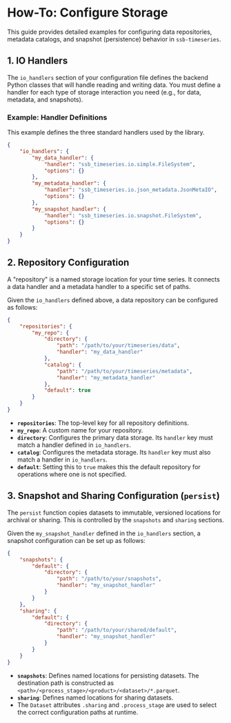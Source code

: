 # How-To: Configure Storage

This guide provides detailed examples for configuring data repositories, metadata catalogs, and snapshot (persistence) behavior in `ssb-timeseries`.

## 1. IO Handlers

The `io_handlers` section of your configuration file defines the backend Python classes that will handle reading and writing data.
You must define a handler for each type of storage interaction you need (e.g., for data, metadata, and snapshots).

### Example: Handler Definitions

This example defines the three standard handlers used by the library.

```json
{
    "io_handlers": {
        "my_data_handler": {
            "handler": "ssb_timeseries.io.simple.FileSystem",
            "options": {}
        },
        "my_metadata_handler": {
            "handler": "ssb_timeseries.io.json_metadata.JsonMetaIO",
            "options": {}
        },
        "my_snapshot_handler": {
            "handler": "ssb_timeseries.io.snapshot.FileSystem",
            "options": {}
        }
    }
}
```

## 2. Repository Configuration

A "repository" is a named storage location for your time series.
It connects a data handler and a metadata handler to a specific set of paths.

Given the `io_handlers` defined above, a data repository can be configured as follows:

```json
{
    "repositories": {
        "my_repo": {
            "directory": {
                "path": "/path/to/your/timeseries/data",
                "handler": "my_data_handler"
            },
            "catalog": {
                "path": "/path/to/your/timeseries/metadata",
                "handler": "my_metadata_handler"
            },
            "default": true
        }
    }
}
```

-   **`repositories`**: The top-level key for all repository definitions.
-   **`my_repo`**: A custom name for your repository.
-   **`directory`**: Configures the primary data storage. Its `handler` key must match a handler defined in `io_handlers`.
-   **`catalog`**: Configures the metadata storage. Its `handler` key must also match a handler in `io_handlers`.
-   **`default`**: Setting this to `true` makes this the default repository for operations where one is not specified.

## 3. Snapshot and Sharing Configuration (`persist`)

The `persist` function copies datasets to immutable, versioned locations for archival or sharing.
This is controlled by the `snapshots` and `sharing` sections.

Given the `my_snapshot_handler` defined in the `io_handlers` section, a snapshot configuration can be set up as follows:

```json
{
    "snapshots": {
        "default": {
            "directory": {
                "path": "/path/to/your/snapshots",
                "handler": "my_snapshot_handler"
            }
        }
    },
    "sharing": {
        "default": {
            "directory": {
                "path": "/path/to/your/shared/default",
                "handler": "my_snapshot_handler"
            }
        }
    }
}
```

-   **`snapshots`**: Defines named locations for persisting datasets. The destination path is constructed as `<path>/<process_stage>/<product>/<dataset>/*.parquet`.
-   **`sharing`**: Defines named locations for sharing datasets.
-   The `Dataset` attributes `.sharing` and `.process_stage` are used to select the correct configuration paths at runtime.
